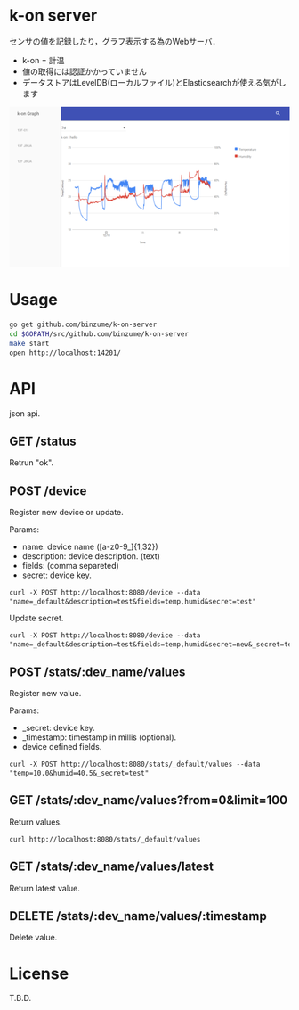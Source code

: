 # k-on server

センサの値を記録したり，グラフ表示する為のWebサーバ．

- k-on = 計温
- 値の取得には認証かかっていません
- データストアはLevelDB(ローカルファイル)とElasticsearchが使える気がします

![chart sample](doc/images/chart01.png)


# Usage

```bash
go get github.com/binzume/k-on-server
cd $GOPATH/src/github.com/binzume/k-on-server
make start
open http://localhost:14201/
```

# API

json api.

## GET /status

Retrun "ok".


## POST /device

Register new device or update.


Params:

- name: device name ([a-z0-9_]{1,32})
- description: device description. (text)
- fields: (comma separeted)
- secret: device key.


```
curl -X POST http://localhost:8080/device --data "name=_default&description=test&fields=temp,humid&secret=test"
```


Update secret.

```
curl -X POST http://localhost:8080/device --data "name=_default&description=test&fields=temp,humid&secret=new&_secret=test"
```

## POST /stats/:dev_name/values

Register new value.

Params:

- _secret: device key.
- _timestamp: timestamp in millis (optional).
- device defined fields.

```
curl -X POST http://localhost:8080/stats/_default/values --data "temp=10.0&humid=40.5&_secret=test"
```



## GET /stats/:dev_name/values?from=0&limit=100

Return values.

```
curl http://localhost:8080/stats/_default/values
```


## GET /stats/:dev_name/values/latest

Return latest value.

## DELETE /stats/:dev_name/values/:timestamp

Delete value.


# License

T.B.D.


